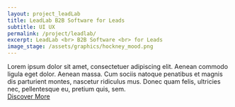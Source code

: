 ```yaml
---
layout: project_leadLab
title: LeadLab B2B Software for Leads
subtitle: UI UX
permalink: /project/leadlab/
excerpt: LeadLab <br> B2B Software <br> for Leads
image_stage: /assets/graphics/hockney_mood.png
---
```

Lorem ipsum dolor sit amet, consectetuer adipiscing elit. Aenean commodo ligula eget dolor. Aenean massa. Cum sociis natoque penatibus et magnis dis parturient montes, nascetur ridiculus mus. Donec quam felis, ultricies nec, pellentesque eu, pretium quis, sem.
<br>
<a href="TBD">Discover More</a>